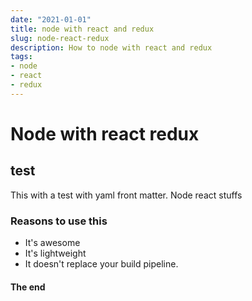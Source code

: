 ```yaml
---
date: "2021-01-01"
title: node with react and redux
slug: node-react-redux
description: How to node with react and redux
tags:
- node
- react
- redux
---
```



# Node with react redux

## test

This with a test with yaml front matter. 
Node react stuffs

### Reasons to use this

- It's awesome
- It's lightweight
- It doesn't replace your build pipeline.

#### The end
